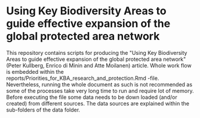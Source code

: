 # Using Key Biodiversity Areas to guide effective expansion of the global protected area network

This repository contains scripts for producing the "Using Key Biodiversity Areas to guide effective expansion of the global protected area network" (Peter Kullberg, Enrico di Minin and Atte Moilanen) article. Whole work flow is embedded within the reports/Priorities_for_KBA_research_and_protection.Rmd -file. Nevertheless, running the whole document as such is not recommended as some of the processes take very long time to run and require lot of memory. Before executing the file some data needs to be down loaded (and/or created) from different sources. The data sources are explained within the sub-folders of the data folder.
